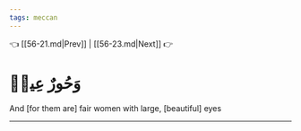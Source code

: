 ```yaml
---
tags: meccan
---
```


👈 [[56-21.md|Prev]] | [[56-23.md|Next]] 👉

# وَحُورٌ عِينٞ

And [for them are] fair women with large, [beautiful] eyes

---

